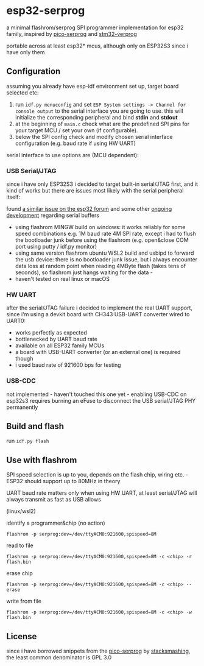 # esp32-serprog
a minimal flashrom/serprog SPI programmer implementation for esp32 family, inspired by [pico-serprog](https://github.com/stacksmashing/pico-serprog) and [stm32-verprog](https://github.com/dword1511/stm32-vserprog)

portable across at least esp32* mcus, although only on ESP32S3 since i have only them

## Configuration

assuming you already have esp-idf environment set up, target board selected etc:

1) run `idf.py menuconfig` and set `ESP System settings -> Channel for console output` to the serial interface you are going to use. 
  this will initialize the corresponding peripheral and bind **stdin** and **stdout**
2) at the beginning of `main.c` check what are the predefined SPI pins for your target MCU / set your own (if configurable).
3) below the SPI config check and modify chosen serial interface configuration (e.g. baud rate if using HW UART)

serial interface to use options are (MCU dependent):

### USB Serial/JTAG

since i have only ESP32S3 i decided to target built-in serial/JTAG first, and it kind of works but there are issues most likely with the serial peripheral itself:

found [a similar issue on the esp32 forum](https://www.esp32.com/viewtopic.php?f=13&t=32209) and some other [ongoing development](https://github.com/espressif/esp-idf/pull/12291) regarding serial buffers

* using flashrom MINGW build on windows: it works reliably for some speed combinations e.g. 1M baud rate 4M SPI rate, except i had to flush the bootloader junk before using the flashrom (e.g. open&close COM port using putty / idf.py monitor)
* using same version flashrom ubuntu WSL2 build and usbipd to forward the usb device: there is no bootloader junk issue, but i always encounter data loss at random point when reading 4MByte flash (takes tens of seconds), so flashrom just hangs waiting for the data - 
* haven't tested on real linux or macOS

### HW UART

after the serial/JTAG failure i decided to implement the real UART support, since i'm using a devkit board with CH343 USB-UART converter wired to UART0:

* works perfectly as expected
* bottlenecked by UART baud rate
* available on all ESP32 family MCUs
* a board with USB-UART converter (or an external one) is required though
* i used baud rate of 921600 bps for testing

### USB-CDC

not implemented - haven't touched this one yet - enabling USB-CDC on esp32s3 requires burning an eFuse to disconnect the USB serial/JTAG PHY permanently

## Build and flash

run `idf.py flash`

## Use with flashrom

SPI speed selection is up to you, depends on the flash chip, wiring etc. - ESP32 should support up to 80MHz in theory

UART baud rate matters only when using HW UART, at least serial/JTAG will always transmit as fast as USB allows

(linux/wsl2)

identify a programmer&chip (no action)
```
flashrom -p serprog:dev=/dev/ttyACM0:921600,spispeed=8M
```

read to file
```
flashrom -p serprog:dev=/dev/ttyACM0:921600,spispeed=8M -c <chip> -r flash.bin
```

erase chip
```
flashrom -p serprog:dev=/dev/ttyACM0:921600,spispeed=8M -c <chip> --erase
```

write from file
```
flashrom -p serprog:dev=/dev/ttyACM0:921600,spispeed=8M -c <chip> -w flash.bin
```

## License

since i have borrowed snippets from the [pico-serprog](https://github.com/stacksmashing/pico-serprog) by [stacksmashing](https://github.com/stacksmashing), the least common denominator is GPL 3.0
